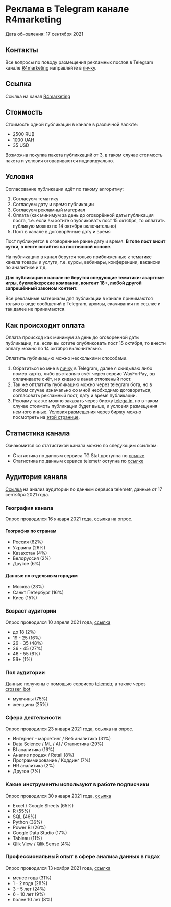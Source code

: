 
<script async src="//pagead2.googlesyndication.com/pagead/js/adsbygoogle.js"></script>
<script>
  (adsbygoogle = window.adsbygoogle || []).push({
    google_ad_client: "ca-pub-7009762262305396",
    enable_page_level_ads: true
  });
</script>
  
<!-- Global site tag (gtag.js) - Google Analytics -->
<script async src="https://www.googletagmanager.com/gtag/js?id=UA-114798296-1"></script>
<script>
  window.dataLayer = window.dataLayer || [];
  function gtag(){dataLayer.push(arguments);}
  gtag('js', new Date());
  gtag('config', 'UA-114798296-1');
</script>

<title>Реклама в telegram канале R4marketing</title>

# Реклама в Telegram канале R4marketing

Дата обновления: 17 сентября 2021

## Контакты
Все вопросы по поводу размещения рекламных постов в Telegram канале [R4marketing](https://t.me/R4marketing) направляйте в [личку](https://t.me/AlexeySeleznev).

## Ссылка
Ссылка на канал [R4marketing](https://t.me/R4marketing)

## Стоимость
Стоимость одной публикации в канале в различной валюте:

* 2500 RUB
* 1000 UAH
* 35 USD

Возможна покупка пакета публиккаций от 3, в таком случае стоимость пакета и условия оговариваются индивидуально.

## Условия
Согласование публикации идёт по такому алгоритму: 

1. Согласуем тематику
2. Согласуем дату и время публикации
3. Согласуем рекламный материал
4. Оплата (как минимум за день до оговорённой даты публикация поста, т.е. если вы хотите опубликовать пост 15 октября, то оплатить публикую можно по 14 октября включительно)
5. Пост в канале в договорённые дату и время

Пост публикуется в оговоренные ранее дату и время. **В топе пост висит сутки, в ленте остаётся на постоянной основе**.

На публикацию в канал берутся только приближенные к тематике канала товары и услуги, т.е. курсы, вебинары, конференции, вакансии по аналитике и т.д. 

**Для публикации в канале не берутся следующие тематики: азартные игры, букмейкерские компании, контент 18+, любой другой запрешённый законом контент.**

Все рекламные материалы для публикации в канале принимаются только в виде сообщений в Telegram, архивы, скачивания по ссылке и так далее не принимаются.

## Как происходит оплата

Оплата происход как минимум за день до оговоренной даты публикации, т.е. если вы хотите опубликовать пост 15 октября, то внести оплату можно по 14 октября включительно.

Оплатить публикацию можно несколькими способами.

1. Обратиться ко мне в [личку](https://t.me/R4marketing) в Telegram, далее я скидываю либо номер карты, либо выставляю счёт через сервис WayForPay, вы оплачиваете счёт, и я кидаю в канал отложеный пост.
2. Так же оптлатить публикацию можно через telegram бота, но в любом случае изначально со мной необходимо договориться, согласовать рекламный пост, дату и время публикации.
3. Рекламу так же можно заказать через биржу [telega.in](https://telega.in/channels/R4marketing/card), но в таком случае стоимоть публикации будет выше, и условия размещения немного инные. Условия размещения через биржу можно посмотреть на [этой странице](https://telega.in/channels/R4marketing/card).

## Статистика канала
Ознакомится со статистикой канала можно по следующим ссылкам:

* Статистика по данным сервиса TG Stat доступна по [ссылке](https://uk.tgstat.com/channel/@R4marketing)
* Статистика по данным сервиса telemetr оступна по [ссылке](https://telemetr.me/analytics/?name=https://tmtr.me/r4marketing)

## Аудитория канала
[Ссылка](https://telemetr.me/activity_cross/?permalink=cff0539749fa8850f8f0af494f0eda7e) на анализ аудитории по данным сервиса telemetr, данные от 17 сентября 2021 года.

### География канала
Опрос проводился 16 января 2021 года, [ссылка](https://t.me/R4marketing/592) на опрос. 

#### География по странам

* Россия (62%)
* Украина (26%)
* Казахстан (4%)
* Белоруссия (2%)
* Другое (6%)

#### Данные по отдельным городам

* Москва (23%)
* Санкт Петербург (16%)
* Киев (15%)

### Возраст аудитории
Опрос проводился 10 апреля 2021 года, [ссылка](https://t.me/R4marketing/692)

* до 18   (2%)
* 19 - 25 (16%)
* 26 - 35 (48%)
* 36 - 45 (27%)
* 46 - 55 (6%)
* 56+     (1%)

### Пол аудитории
Данные получены с помощью сервисов [telemetr](https://telemetr.me/activity_cross/?permalink=859b904b60b1f63bda6d8fd70d3c2fed), а также через [crosser_bot](https://t.me/crosser_bot)

* мужчины (75%)
* женщины (25%)

### Сфера деятельности
Опрос проводился 23 января 2021 года, [ссылка](https://t.me/R4marketing/599) на опрос.

* Интернет - маркетинг / Веб аналитика (31%)
* Data Science / ML / AI / Статистика (29%)
* BI аналитика (16%)
* Анализ продаж / Retail (8%)
* Программирование / Коддинг (7%)
* HR аналитика (2%)
* Другое (7%)

### Какие инструменты используют в работе подписчики
Опрос проводился 30 января 2021 года, [ссылка](https://t.me/R4marketing/606)

* Excel / Google Sheets (65%)
* R (55%)
* SQL (46%)
* Python (36%)
* Power BI (26%)
* Google Data Studio (17%)
* Tableau (11%)
* Qlik View / Qlik Sense (4%)

### Профессиональный опыт в сфере анализа данных в годах
Опрос проводился 13 ноября 2021 года, [ссылка](https://t.me/R4marketing/885)

* менее года (31%)
* 1 - 2 года (28%)
* 3 - 5 лет (24%)
* 6 - 10 лет (9%)
* более 10 лет (8%)

